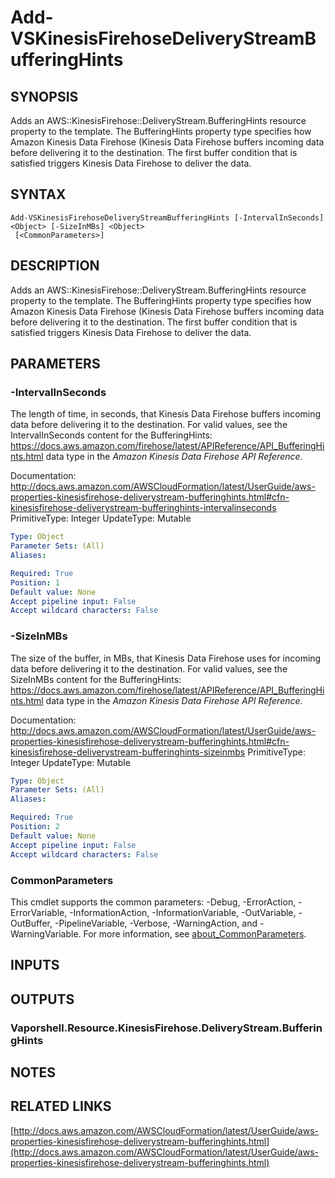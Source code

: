 # Add-VSKinesisFirehoseDeliveryStreamBufferingHints

## SYNOPSIS
Adds an AWS::KinesisFirehose::DeliveryStream.BufferingHints resource property to the template.
The BufferingHints property type specifies how Amazon Kinesis Data Firehose (Kinesis Data Firehose buffers incoming data before delivering it to the destination.
The first buffer condition that is satisfied triggers Kinesis Data Firehose to deliver the data.

## SYNTAX

```
Add-VSKinesisFirehoseDeliveryStreamBufferingHints [-IntervalInSeconds] <Object> [-SizeInMBs] <Object>
 [<CommonParameters>]
```

## DESCRIPTION
Adds an AWS::KinesisFirehose::DeliveryStream.BufferingHints resource property to the template.
The BufferingHints property type specifies how Amazon Kinesis Data Firehose (Kinesis Data Firehose buffers incoming data before delivering it to the destination.
The first buffer condition that is satisfied triggers Kinesis Data Firehose to deliver the data.

## PARAMETERS

### -IntervalInSeconds
The length of time, in seconds, that Kinesis Data Firehose buffers incoming data before delivering it to the destination.
For valid values, see the IntervalInSeconds content for the BufferingHints: https://docs.aws.amazon.com/firehose/latest/APIReference/API_BufferingHints.html data type in the *Amazon Kinesis Data Firehose API Reference*.

Documentation: http://docs.aws.amazon.com/AWSCloudFormation/latest/UserGuide/aws-properties-kinesisfirehose-deliverystream-bufferinghints.html#cfn-kinesisfirehose-deliverystream-bufferinghints-intervalinseconds
PrimitiveType: Integer
UpdateType: Mutable

```yaml
Type: Object
Parameter Sets: (All)
Aliases:

Required: True
Position: 1
Default value: None
Accept pipeline input: False
Accept wildcard characters: False
```

### -SizeInMBs
The size of the buffer, in MBs, that Kinesis Data Firehose uses for incoming data before delivering it to the destination.
For valid values, see the SizeInMBs content for the BufferingHints: https://docs.aws.amazon.com/firehose/latest/APIReference/API_BufferingHints.html data type in the *Amazon Kinesis Data Firehose API Reference*.

Documentation: http://docs.aws.amazon.com/AWSCloudFormation/latest/UserGuide/aws-properties-kinesisfirehose-deliverystream-bufferinghints.html#cfn-kinesisfirehose-deliverystream-bufferinghints-sizeinmbs
PrimitiveType: Integer
UpdateType: Mutable

```yaml
Type: Object
Parameter Sets: (All)
Aliases:

Required: True
Position: 2
Default value: None
Accept pipeline input: False
Accept wildcard characters: False
```

### CommonParameters
This cmdlet supports the common parameters: -Debug, -ErrorAction, -ErrorVariable, -InformationAction, -InformationVariable, -OutVariable, -OutBuffer, -PipelineVariable, -Verbose, -WarningAction, and -WarningVariable. For more information, see [about_CommonParameters](http://go.microsoft.com/fwlink/?LinkID=113216).

## INPUTS

## OUTPUTS

### Vaporshell.Resource.KinesisFirehose.DeliveryStream.BufferingHints
## NOTES

## RELATED LINKS

[http://docs.aws.amazon.com/AWSCloudFormation/latest/UserGuide/aws-properties-kinesisfirehose-deliverystream-bufferinghints.html](http://docs.aws.amazon.com/AWSCloudFormation/latest/UserGuide/aws-properties-kinesisfirehose-deliverystream-bufferinghints.html)

